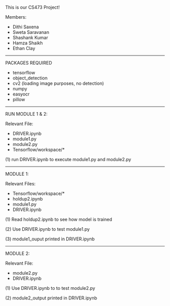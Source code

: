 This is our CS473 Project!

Members: 
- Dithi Saxena
- Sweta Saravanan
- Shashank Kumar
- Hamza Shaikh
- Ethan Clay

-----------------------------------------------------

PACKAGES REQUIRED
- tensorflow
- object_detection
- cv2 (loading image purposes, no detection)
- numpy
- easyocr
- pillow

-----------------------------------------------------
RUN MODULE 1 & 2:

Relevant File:
- DRIVER.ipynb
- module1.py
- module2.py
- Tensorflow/workspace/*

(1) run DRIVER.ipynb to execute module1.py and module2.py

-----------------------------------------------------

MODULE 1:

Relevant Files: 
- Tensorflow/workspace/*
- holdup2.ipynb
- module1.py
- DRIVER.ipynb

(1) Read holdup2.ipynb to see how model is trained

(2) Use DRIVER.ipynb to test module1.py

(3) module1_ouput printed in DRIVER.ipynb

-----------------------------------------------------

MODULE 2:

Relevant File:
- module2.py
- DRIVER.ipynb

(1) Use DRIVER.ipynb to to test module2.py

(2) module2_output printed in DRIVER.ipynb

